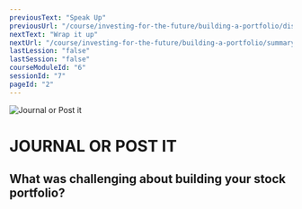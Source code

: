 ```yaml
---
previousText: "Speak Up"
previousUrl: "/course/investing-for-the-future/building-a-portfolio/discussion"
nextText: "Wrap it up"
nextUrl: "/course/investing-for-the-future/building-a-portfolio/summary"
lastLession: "false"
lastSession: "false"
courseModuleId: "6"
sessionId: "7"
pageId: "2"
---
```



![Journal or Post it](/assets/img/journal-it.png)
# JOURNAL OR POST IT

## What was challenging about building your stock portfolio?
<sparkle-feed-post assignment-name="What was challenging about building your stock portfolio?" ></sparkle-feed-post>